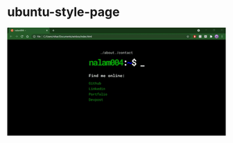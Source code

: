 # ubuntu-style-page

<img src='walkthrough.gif' title='Video Walkthrough' alt='Video Walkthrough' />

